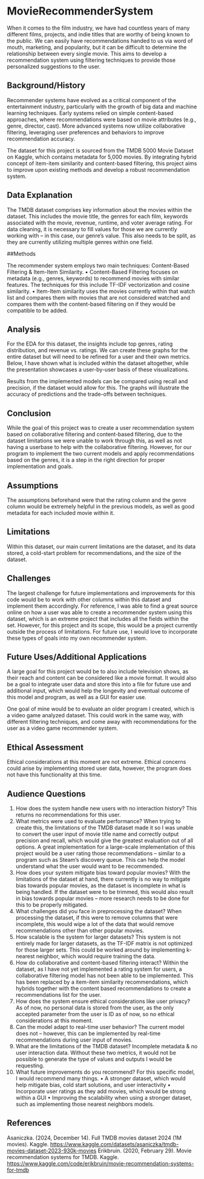 # MovieRecommenderSystem

When it comes to the film industry, we have had countless years of many different films, projects, and indie titles that are worthy of being known to the public. We can easily have recommendations handed to us via word of mouth, marketing, and popularity, but it can be difficult to determine the relationship between every single movie. This aims to develop a recommendation system using filtering techniques to provide those personalized suggestions to the user.

## Background/History

Recommender systems have evolved as a critical component of the entertainment industry, particularly with the growth of big data and machine learning techniques. Early systems relied on simple content-based approaches, where recommendations were based on movie attributes (e.g., genre, director, cast). More advanced systems now utilize collaborative filtering, leveraging user preferences and behaviors to improve recommendation accuracy.

The dataset for this project is sourced from the TMDB 5000 Movie Dataset on Kaggle, which contains metadata for 5,000 movies. By integrating  hybrid concept of item-item similarity and content-based filtering, this project aims to improve upon existing methods and develop a robust recommendation system.

## Data Explanation

The TMDB dataset comprises key information about the movies within the dataset. This includes the movie title, the genres for each film, keywords associated with the movie, revenue, runtime, and voter average rating. For data cleaning, it is necessary to fill values for those we are currently working with – in this case, our genre’s value. This also needs to be split, as they are currently utilizing multiple genres within one field.

##Methods

The recommender system employs two main techniques: Content-Based Filtering & Item-Item Similarity.
•	Content-Based Filtering focuses on metadata (e.g., genres, keywords) to recommend movies with similar features. The techniques for this include TF-IDF vectorization and cosine similarity.
•	Item-Item similarity uses the movies currently within that watch list and compares them with movies that are not considered watched and compares them with the content-based filtering on if they would be compatible to be added.

## Analysis

For the EDA for this dataset, the insights include top genres, rating distribution, and revenue vs. ratings. We can create these graphs for the entire dataset but will need to be refined for a user and their own metrics. Below, I have shown what is included within the dataset altogether, while the presentation showcases a user-by-user basis of these visualizations.

Results from the implemented models can be compared using recall and precision, if the dataset would allow for this. The graphs will illustrate the accuracy of predictions and the trade-offs between techniques.

## Conclusion

While the goal of this project was to create a user recommendation system based on collaborative filtering and content-based filtering, due to the dataset limitations we were unable to work through this, as well as not having a userbase to help with the collaborative filtering. However, for our program to implement the two current models and apply recommendations based on the genres, it is a step in the right direction for proper implementation and goals.

## Assumptions

The assumptions beforehand were that the rating column and the genre column would be extremely helpful in the previous models, as well as good metadata for each included movie within it.

## Limitations

Within this dataset, our main current limitations are the dataset, and its data stored, a cold-start problem for recommendations, and the size of the dataset.

## Challenges

The largest challenge for future implementations and improvements for this code would be to work with other columns within this dataset and implement them accordingly. For reference, I was able to find a great source online on how a user was able to create a recommender system using this dataset, which is an extreme project that includes all the fields within the set. However, for this project and its scope, this would be a project currently outside the process of limitations. For future use, I would love to incorporate these types of goals into my own recommender system.

## Future Uses/Additional Applications

 A large goal for this project would be to also include television shows, as their reach and content can be considered like a movie format. It would also be a goal to integrate user data and store this into a file for future use and additional input, which would help the longevity and eventual outcome of this model and program, as well as a GUI for easier use.

 One goal of mine would be to evaluate an older program I created, which is a video game analyzed dataset. This could work in the same way, with different filtering techniques, and come away with recommendations for the user as a video game recommender system.

## Ethical Assessment

Ethical considerations at this moment are not extreme. Ethical concerns could arise by implementing stored user data, however, the program does not have this functionality at this time.

## Audience Questions

1.	How does the system handle new users with no interaction history?
This returns no recommendations for this user.
2.	What metrics were used to evaluate performance?
When trying to create this, the limitations of the TMDB dataset made it so I was unable to convert the user input of movie title name and correctly output precision and recall, which would give the greatest evaluation out of all options. A great implementation for a large-scale implementation of this project would be a user rating those recommendations – similar to a program such as Steam’s discovery queue. This can help the model understand what the user would want to be recommended.
3.	How does your system mitigate bias toward popular movies?
With the limitations of the dataset at hand, there currently is no way to mitigate bias towards popular movies, as the dataset is incomplete in what is being handled. If the dataset were to be trimmed, this would also result in bias towards popular movies – more research needs to be done for this to be properly mitigated.
4.	What challenges did you face in preprocessing the dataset?
When processing the dataset, if this were to remove columns that were incomplete, this would wipe a lot of the data that would remove recommendations other than other popular movies. 
5.	How scalable is the system for larger datasets?
This system is not entirely made for larger datasets, as the TF-IDF matrix is not optimized for those larger sets. This could be worked around by implementing k-nearest neighbor, which would require training the data.
6.	How do collaborative and content-based filtering interact?
Within the dataset, as I have not yet implemented a rating system for users, a collaborative filtering model has not been able to be implemented. This has been replaced by a item-item similarity recommendations, which hybrids together with the content based recommendations to create a recommendations list for the user.
7.	How does the system ensure ethical considerations like user privacy?
As of now, no personal data is stored from the user, as the only accepted parameter from the user is ID as of now, so no ethical considerations at this moment.
8.	Can the model adapt to real-time user behavior?
The current model does not – however, this can be implemented by real-time recommendations during user input of movies.
9.	What are the limitations of the TMDB dataset?
Incomplete metadata & no user interaction data. Without these two metrics, it would not be possible to generate the type of values and outputs I would be requesting.
10.	What future improvements do you recommend?
For this specific model, I would recommend many things.
•	A stronger dataset, which would help mitigate bias, cold start solutions, and user interactivity
•	Incorporate user ratings as they add movies, which would be strong within a GUI
•	Improving the scalability when using a stronger dataset, such as implementing those nearest neighbors models.

## References

Asaniczka. (2024, December 14). Full TMDB movies dataset 2024 (1M movies). Kaggle. https://www.kaggle.com/datasets/asaniczka/tmdb-movies-dataset-2023-930k-movies
 Erikbruin. (2020, February 29). Movie recommendation systems for TMDB. Kaggle. https://www.kaggle.com/code/erikbruin/movie-recommendation-systems-for-tmdb 
